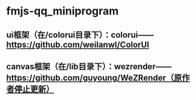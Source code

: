 # fmjs-qq_miniprogram
## ui框架（在/colorui目录下）：colorui——https://github.com/weilanwl/ColorUI
## canvas框架（在/lib目录下）：wezrender——https://github.com/guyoung/WeZRender（原作者停止更新）
